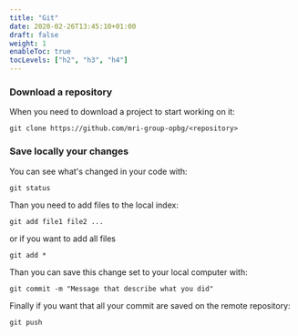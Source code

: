 ```yaml
---
title: "Git"
date: 2020-02-26T13:45:10+01:00
draft: false
weight: 1
enableToc: true
tocLevels: ["h2", "h3", "h4"]
---
```


### Download a repository

When you need to download a project to start working on it:

```
git clone https://github.com/mri-group-opbg/<repository>
```

### Save locally your changes

You can see what's changed in your code with:

```
git status
```

Than you need to add files to the local index:

```
git add file1 file2 ...
```

or if you want to add all files

```
git add *
```

Than you can save this change set to your local computer with:

```
git commit -m "Message that describe what you did"
```

Finally if you want that all your commit are saved on the remote repository:

```
git push
```

### 

